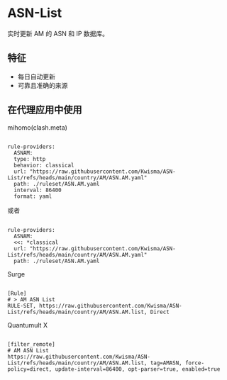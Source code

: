 
# ASN-List
    
实时更新 AM 的 ASN 和 IP 数据库。
    
## 特征
    
- 每日自动更新
- 可靠且准确的来源
    
## 在代理应用中使用
    
mihomo(clash.meta)
   
<pre><code class="language-javascript">
rule-providers:
  ASNAM:
  type: http
  behavior: classical
  url: "https://raw.githubusercontent.com/Kwisma/ASN-List/refs/heads/main/country/AM/ASN.AM.yaml"
  path: ./ruleset/ASN.AM.yaml
  interval: 86400
  format: yaml
</code></pre>

或者

<pre><code class="language-javascript">
rule-providers:
  ASNAM:
  <<: *classical
  url: "https://raw.githubusercontent.com/Kwisma/ASN-List/refs/heads/main/country/AM/ASN.AM.yaml"
  path: ./ruleset/ASN.AM.yaml
</code></pre>
    
Surge
    
<pre><code class="language-javascript">
[Rule]
# > AM ASN List
RULE-SET, https://raw.githubusercontent.com/Kwisma/ASN-List/refs/heads/main/country/AM/ASN.AM.list, Direct
</code></pre>
    
Quantumult X
    
<pre><code class="language-javascript">
[filter_remote]
# AM ASN List
https://raw.githubusercontent.com/Kwisma/ASN-List/refs/heads/main/country/AM/ASN.AM.list, tag=AMASN, force-policy=direct, update-interval=86400, opt-parser=true, enabled=true
</code></pre>
